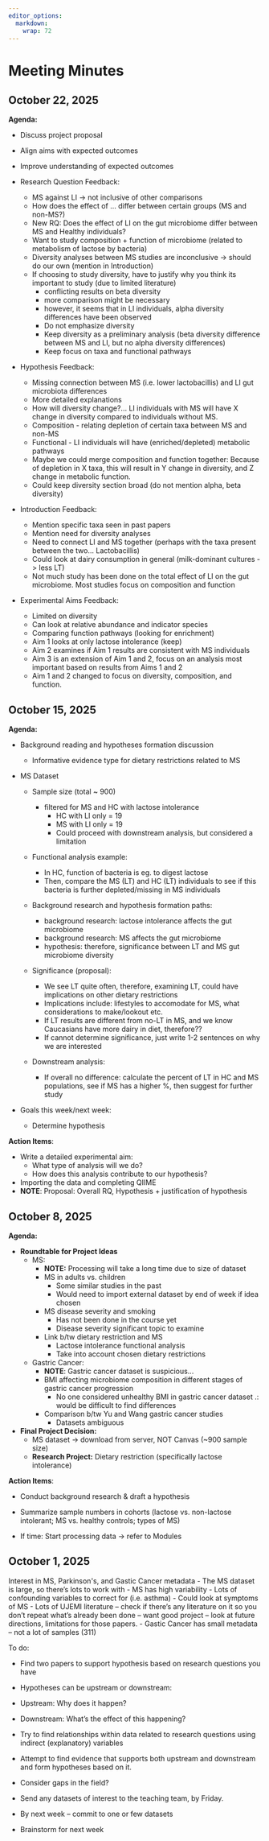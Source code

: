 ```yaml
---
editor_options: 
  markdown: 
    wrap: 72
---
```


# Meeting Minutes

## October 22, 2025
**Agenda:**

- Discuss project proposal
- Align aims with expected outcomes
- Improve understanding of expected outcomes

- Research Question Feedback:
    - MS against LI -> not inclusive of other comparisons
    - How does the effect of ... differ between certain groups (MS and non-MS?)
    - New RQ: Does the effect of LI on the gut microbiome differ between MS and Healthy individuals?
    - Want to study composition + function of microbiome (related to metabolism of lactose by bacteria)
    - Diversity analyses between MS studies are inconclusive -> should do our own (mention in Introduction)
    - If choosing to study diversity, have to justify why you think its important to study (due to limited literature)
        - conflicting results on beta diversity
        - more comparison might be necessary
        - however, it seems that in LI individuals, alpha diversity differences have been observed
        - Do not emphasize diversity
        - Keep diversity as a preliminary analysis (beta diversity difference between MS and LI, but no alpha diversity differences)
        - Keep focus on taxa and functional pathways

- Hypothesis Feedback:
    - Missing connection between MS (i.e. lower lactobacillis) and LI gut microbiota differences
    - More detailed explanations
    - How will diversity change?... LI individuals with MS will have X change in diversity compared to individuals without MS.
    - Composition - relating depletion of certain taxa between MS and non-MS
    - Functional - LI individuals will have (enriched/depleted) metabolic pathways
    - Maybe we could merge composition and function together: Because of depletion in X taxa, this will result in Y change in diversity, and Z change in metabolic function.
    - Could keep diversity section broad (do not mention alpha, beta diversity)


- Introduction Feedback:
    - Mention specific taxa seen in past papers
    - Mention need for diversity analyses
    - Need to connect LI and MS together (perhaps with the taxa present between the two... Lactobacillis)
    - Could look at dairy consumption in general (milk-dominant cultures -> less LT)
    - Not much study has been done on the total effect of LI on the gut microbiome. Most studies focus on composition and function

- Experimental Aims Feedback:
    - Limited on diversity
    - Can look at relative abundance and indicator species
    - Comparing function pathways (looking for enrichment)
    - Aim 1 looks at only lactose intolerance (keep)
    - Aim 2 examines if Aim 1 results are consistent with MS individuals
    - Aim 3 is an extension of Aim 1 and 2, focus on an analysis most important based on results from Aims 1 and 2
    - Aim 1 and 2 changed to focus on diversity, composition, and function.
  
## October 15, 2025
**Agenda:**

- Background reading and hypotheses formation discussion
  - Informative evidence type for dietary restrictions related to MS

- MS Dataset
  - Sample size (total ~ 900)
    - filtered for MS and HC with lactose intolerance
      - HC with LI only = 19
      - MS with LI only = 19
      - Could proceed with downstream analysis, but considered a limitation
      
  - Functional analysis example:
    - In HC, function of bacteria is eg. to digest lactose
    - Then, compare the MS (LT) and HC (LT) individuals to see if this bacteria is further depleted/missing in MS individuals
    
  - Background research and hypothesis formation paths:
    - background research: lactose intolerance affects the gut microbiome
    - background research: MS affects the gut microbiome
    - hypothesis: therefore, significance between LT and MS gut microbiome diversity
    
  - Significance (proposal):
    -  We see LT quite often, therefore, examining LT, could have implications on other dietary restrictions
      - Implications include: lifestyles to accomodate for MS, what considerations to make/lookout etc. 
    - If LT results are different from no-LT in MS, and we know Caucasians have more dairy in diet, therefore??
    - If cannot determine significance, just write 1-2 sentences on why we are interested
    
  - Downstream analysis:
    -   If overall no difference: calculate the percent of LT in HC and MS populations,
        see if MS has a higher %, then suggest for further study
    
- Goals this week/next week:
  - Determine hypothesis
  
**Action Items**:
- Write a detailed experimental aim:
  - What type of analysis will we do?
  - How does this analysis contribute to our hypothesis?
- Importing the data and completing QIIME
- **NOTE**: Proposal: Overall RQ, Hypothesis + justification of hypothesis

## October 8, 2025

**Agenda:**

-   **Roundtable for Project Ideas**
    -   MS:
        -   **NOTE:** Processing will take a long time due to size of
            dataset
        -   MS in adults vs. children
            -   Some similar studies in the past
            -   Would need to import external dataset by end of week if
                idea chosen
        -   MS disease severity and smoking
            -   Has not been done in the course yet
            -   Disease severity significant topic to examine
        -   Link b/tw dietary restriction and MS
            -   Lactose intolerance functional analysis
            -   Take into account chosen dietary restrictions
    -   Gastric Cancer:
        -   **NOTE**: Gastric cancer dataset is suspicious...
        -   BMI affecting microbiome composition in different stages of
            gastric cancer progression
            -   No one considered unhealthy BMI in gastric cancer
                dataset .: would be difficult to find differences
        -   Comparison b/tw Yu and Wang gastric cancer studies
            -   Datasets ambiguous
-   **Final Project Decision:**
    -   MS dataset -\> download from server, NOT Canvas (\~900 sample
        size)
    -   **Research Project:** Dietary restriction (specifically lactose
        intolerance)

**Action Items**:

-   Conduct background research & draft a hypothesis

-   Summarize sample numbers in cohorts (lactose vs. non-lactose
    intolerant; MS vs. healthy controls; types of MS)

-   If time: Start processing data -\> refer to Modules

## October 1, 2025

Interest in MS, Parkinson's, and Gastic Cancer metadata - The MS dataset
is large, so there’s lots to work with - MS has high variability - Lots
of confounding variables to correct for (i.e. asthma) - Could look at
symptoms of MS - Lots of UJEMI literature – check if there’s any
literature on it so you don’t repeat what’s already been done – want
good project – look at future directions, limitations for those
papers. - Gastic Cancer has small metadata – not a lot of samples (311)

To do:

-   Find two papers to support hypothesis based on research questions
    you have

-   Hypotheses can be upstream or downstream:

-   Upstream: Why does it happen?

-   Downstream: What’s the effect of this happening?

-   Try to find relationships within data related to research questions
    using indirect (explanatory) variables

-   Attempt to find evidence that supports both upstream and downstream
    and form hypotheses based on it.

-   Consider gaps in the field?

-   Send any datasets of interest to the teaching team, by Friday.

-   By next week – commit to one or few datasets

-   Brainstorm for next week
